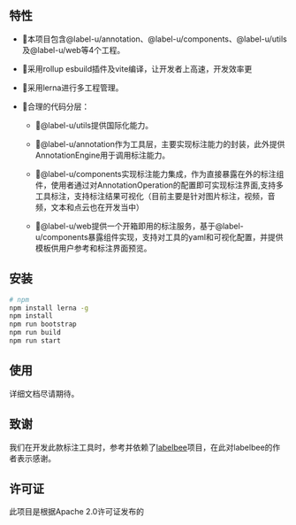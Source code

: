 ## 特性

- 📝本项目包含@label-u/annotation、@label-u/components、@label-u/utils及@label-u/web等4个工程。

- 📝采用rollup esbuild插件及vite编译，让开发者上高速，开发效率更

- 📝采用lerna进行多工程管理。

- 📝合理的代码分层：

  - 📝@label-u/utils提供国际化能力。

  - 📝@label-u/annotation作为工具层，主要实现标注能力的封装，此外提供AnnotationEngine用于调用标注能力。

  - 📝@label-u/components实现标注能力集成，作为直接暴露在外的标注组件，使用者通过对AnnotationOperation的配置即可实现标注界面,支持多工具标注，支持标注结果可视化（目前主要是针对图片标注，视频，音频，文本和点云也在开发当中）

  - 📝@label-u/web提供一个开箱即用的标注服务，基于@label-u/components暴露组件实现，支持对工具的yaml和可视化配置，并提供模板供用户参考和标注界面预览。

## 安装

```bash
# npm
npm install lerna -g
npm install
npm run bootstrap
npm run build
npm run start

```


## 使用

详细文档尽请期待。

## 致谢


我们在开发此款标注工具时，参考并依赖了[labelbee](https://github.com/open-mmlab/labelbee)项目，在此对labelbee的作者表示感谢。

## 许可证

此项目是根据Apache 2.0许可证发布的
